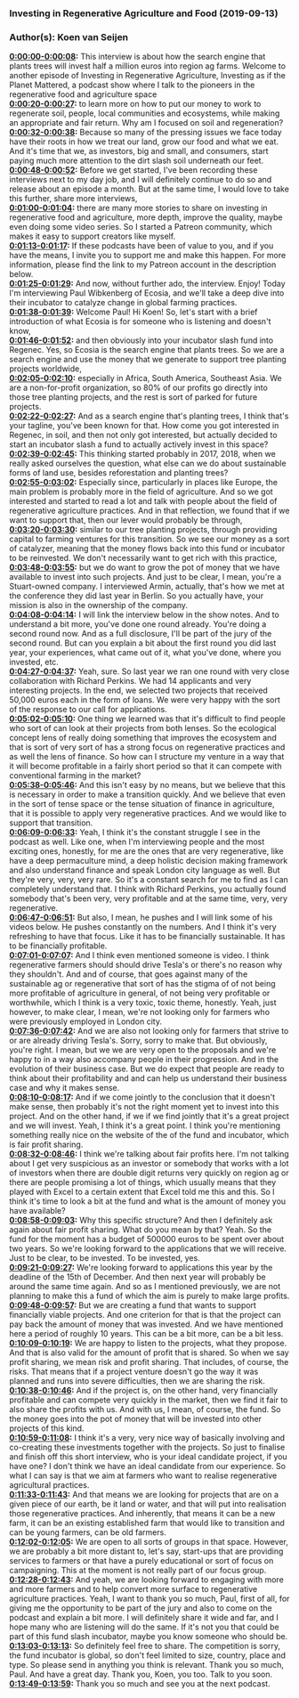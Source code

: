 ### Investing in Regenerative Agriculture and Food  (2019-09-13)  
### Author(s): Koen van Seijen  

**[0:00:00-0:00:08](https://investinginregenerativeagriculture.com/2019/09/15/paul-woebkenberg/#t=0:00:00):**  This interview is about how the search engine that plants trees will invest half a million euros into region ag farms.  Welcome to another episode of Investing in Regenerative Agriculture, Investing as if the Planet Mattered,  a podcast show where I talk to the pioneers in the regenerative food and agriculture space  
**[0:00:20-0:00:27](https://investinginregenerativeagriculture.com/2019/09/15/paul-woebkenberg/#t=0:00:20):**  to learn more on how to put our money to work to regenerate soil, people, local communities and ecosystems,  while making an appropriate and fair return.  Why am I focused on soil and regeneration?  
**[0:00:32-0:00:38](https://investinginregenerativeagriculture.com/2019/09/15/paul-woebkenberg/#t=0:00:32):**  Because so many of the pressing issues we face today have their roots in how we treat our land, grow our food and what we eat.  And it's time that we, as investors, big and small, and consumers,  start paying much more attention to the dirt slash soil underneath our feet.  
**[0:00:48-0:00:52](https://investinginregenerativeagriculture.com/2019/09/15/paul-woebkenberg/#t=0:00:48):**  Before we get started, I've been recording these interviews next to my day job,  and I will definitely continue to do so and release about an episode a month.  But at the same time, I would love to take this further, share more interviews,  
**[0:01:00-0:01:04](https://investinginregenerativeagriculture.com/2019/09/15/paul-woebkenberg/#t=0:01:00):**  there are many more stories to share on investing in regenerative food and agriculture,  more depth, improve the quality, maybe even doing some video series.  So I started a Patreon community, which makes it easy to support creators like myself.  
**[0:01:13-0:01:17](https://investinginregenerativeagriculture.com/2019/09/15/paul-woebkenberg/#t=0:01:13):**  If these podcasts have been of value to you, and if you have the means,  I invite you to support me and make this happen.  For more information, please find the link to my Patreon account in the description below.  
**[0:01:25-0:01:29](https://investinginregenerativeagriculture.com/2019/09/15/paul-woebkenberg/#t=0:01:25):**  And now, without further ado, the interview. Enjoy!  Today I'm interviewing Paul Wibkenberg of Ecosia,  and we'll take a deep dive into their incubator to catalyze change in global farming practices.  
**[0:01:38-0:01:39](https://investinginregenerativeagriculture.com/2019/09/15/paul-woebkenberg/#t=0:01:38):**  Welcome Paul!  Hi Koen!  So, let's start with a brief introduction of what Ecosia is for someone who is listening and doesn't know,  
**[0:01:46-0:01:52](https://investinginregenerativeagriculture.com/2019/09/15/paul-woebkenberg/#t=0:01:46):**  and then obviously into your incubator slash fund into Regenec.  Yes, so Ecosia is the search engine that plants trees.  So we are a search engine and use the money that we generate to support tree planting projects worldwide,  
**[0:02:05-0:02:10](https://investinginregenerativeagriculture.com/2019/09/15/paul-woebkenberg/#t=0:02:05):**  especially in Africa, South America, Southeast Asia.  We are a non-for-profit organization, so 80% of our profits go directly into those tree planting projects,  and the rest is sort of parked for future projects.  
**[0:02:22-0:02:27](https://investinginregenerativeagriculture.com/2019/09/15/paul-woebkenberg/#t=0:02:22):**  And as a search engine that's planting trees, I think that's your tagline, you've been known for that.  How come you got interested in Regenec, in soil, and then not only got interested,  but actually decided to start an incubator slash a fund to actually actively invest in this space?  
**[0:02:39-0:02:45](https://investinginregenerativeagriculture.com/2019/09/15/paul-woebkenberg/#t=0:02:39):**  This thinking started probably in 2017, 2018,  when we really asked ourselves the question, what else can we do about sustainable forms of land use,  besides reforestation and planting trees?  
**[0:02:55-0:03:02](https://investinginregenerativeagriculture.com/2019/09/15/paul-woebkenberg/#t=0:02:55):**  Especially since, particularly in places like Europe, the main problem is probably more in the field of agriculture.  And so we got interested and started to read a lot and talk with people about the field of regenerative agriculture practices.  And in that reflection, we found that if we want to support that, then our lever would probably be through,  
**[0:03:20-0:03:30](https://investinginregenerativeagriculture.com/2019/09/15/paul-woebkenberg/#t=0:03:20):**  similar to our tree planting projects, through providing capital to farming ventures for this transition.  So we see our money as a sort of catalyzer, meaning that the money flows back into this fund or incubator  to be reinvested. We don't necessarily want to get rich with this practice,  
**[0:03:48-0:03:55](https://investinginregenerativeagriculture.com/2019/09/15/paul-woebkenberg/#t=0:03:48):**  but we do want to grow the pot of money that we have available to invest into such projects.  And just to be clear, I mean, you're a Stuart-owned company. I interviewed Armin, actually, that's how we met at the conference they did last year in Berlin.  So you actually have, your mission is also in the ownership of the company.  
**[0:04:08-0:04:14](https://investinginregenerativeagriculture.com/2019/09/15/paul-woebkenberg/#t=0:04:08):**  I will link the interview below in the show notes. And to understand a bit more, you've done one round already.  You're doing a second round now. And as a full disclosure, I'll be part of the jury of the second round.  But can you explain a bit about the first round you did last year, your experiences, what came out of it, what you've done, where you invested, etc.  
**[0:04:27-0:04:37](https://investinginregenerativeagriculture.com/2019/09/15/paul-woebkenberg/#t=0:04:27):**  Yeah, sure. So last year we ran one round with very close collaboration with Richard Perkins.  We had 14 applicants and very interesting projects. In the end, we selected two projects that received 50,000 euros each in the form of loans.  We were very happy with the sort of the response to our call for applications.  
**[0:05:02-0:05:10](https://investinginregenerativeagriculture.com/2019/09/15/paul-woebkenberg/#t=0:05:02):**  One thing we learned was that it's difficult to find people who sort of can look at their projects from both lenses.  So the ecological concept lens of really doing something that improves the ecosystem and that is sort of very sort of has a strong focus on regenerative practices and as well the lens of finance.  So how can I structure my venture in a way that it will become profitable in a fairly short period so that it can compete with conventional farming in the market?  
**[0:05:38-0:05:46](https://investinginregenerativeagriculture.com/2019/09/15/paul-woebkenberg/#t=0:05:38):**  And this isn't easy by no means, but we believe that this is necessary in order to make a transition quickly.  And we believe that even in the sort of tense space or the tense situation of finance in agriculture, that it is possible to apply very regenerative practices.  And we would like to support that transition.  
**[0:06:09-0:06:33](https://investinginregenerativeagriculture.com/2019/09/15/paul-woebkenberg/#t=0:06:09):**  Yeah, I think it's the constant struggle I see in the podcast as well. Like one, when I'm interviewing people and the most exciting ones, honestly, for me are the ones that are very regenerative, like have a deep permaculture mind, a deep holistic decision making framework and also understand finance and speak London city language as well.  But they're very, very, very rare. So it's a constant search for me to find as I can completely understand that.  I think with Richard Perkins, you actually found somebody that's been very, very profitable and at the same time, very, very regenerative.  
**[0:06:47-0:06:51](https://investinginregenerativeagriculture.com/2019/09/15/paul-woebkenberg/#t=0:06:47):**  But also, I mean, he pushes and I will link some of his videos below.  He pushes constantly on the numbers. And I think it's very refreshing to have that focus.  Like it has to be financially sustainable. It has to be financially profitable.  
**[0:07:01-0:07:07](https://investinginregenerativeagriculture.com/2019/09/15/paul-woebkenberg/#t=0:07:01):**  And I think even mentioned someone is video. I think regenerative farmers should should drive Tesla's or there's no reason why they shouldn't.  And and of course, that goes against many of the sustainable ag or regenerative that sort of has the stigma of of not being more profitable of agriculture in general, of not being very profitable or worthwhile, which I think is a very toxic, toxic theme, honestly.  Yeah, just however, to make clear, I mean, we're not looking only for farmers who were previously employed in London city.  
**[0:07:36-0:07:42](https://investinginregenerativeagriculture.com/2019/09/15/paul-woebkenberg/#t=0:07:36):**  And we are also not looking only for farmers that strive to or are already driving Tesla's.  Sorry, sorry to make that. But obviously, you're right. I mean, but we we are very open to the proposals and we're happy to in a way also accompany people in their progression.  And in the evolution of their business case. But we do expect that people are ready to think about their profitability and and can help us understand their business case and why it makes sense.  
**[0:08:10-0:08:17](https://investinginregenerativeagriculture.com/2019/09/15/paul-woebkenberg/#t=0:08:10):**  And if we come jointly to the conclusion that it doesn't make sense, then probably it's not the right moment yet to invest into this project.  And on the other hand, if we if we find jointly that it's a great project and we will invest.  Yeah, I think it's a great point. I think you're mentioning something really nice on the website of the of the fund and incubator, which is fair profit sharing.  
**[0:08:32-0:08:46](https://investinginregenerativeagriculture.com/2019/09/15/paul-woebkenberg/#t=0:08:32):**  I think we're talking about fair profits here. I'm not talking about I get very suspicious as an investor or somebody that works with a lot of investors when there are double digit returns very quickly on region ag or there are people promising a lot of things,  which usually means that they played with Excel to a certain extent that Excel told me this and this.  So I think it's time to look a bit at the fund and what is the amount of money you have available?  
**[0:08:58-0:09:03](https://investinginregenerativeagriculture.com/2019/09/15/paul-woebkenberg/#t=0:08:58):**  Why this specific structure? And then I definitely ask again about fair profit sharing.  What do you mean by that? Yeah. So the fund for the moment has a budget of 500000 euros to be spent over about two years.  So we're looking forward to the applications that we will receive. Just to be clear, to be invested. To be invested, yes.  
**[0:09:21-0:09:27](https://investinginregenerativeagriculture.com/2019/09/15/paul-woebkenberg/#t=0:09:21):**  We're looking forward to applications this year by the deadline of the 15th of December.  And then next year will probably be around the same time again.  And so as I mentioned previously, we are not planning to make this a fund of which the aim is purely to make large profits.  
**[0:09:48-0:09:57](https://investinginregenerativeagriculture.com/2019/09/15/paul-woebkenberg/#t=0:09:48):**  But we are creating a fund that wants to support financially viable projects.  And one criterion for that is that the project can pay back the amount of money that was invested.  And we have mentioned here a period of roughly 10 years. This can be a bit more, can be a bit less.  
**[0:10:09-0:10:19](https://investinginregenerativeagriculture.com/2019/09/15/paul-woebkenberg/#t=0:10:09):**  We are happy to listen to the projects, what they propose. And that is also valid for the amount of profit that is shared.  So when we say profit sharing, we mean risk and profit sharing. That includes, of course, the risks.  That means that if a project venture doesn't go the way it was planned and runs into severe difficulties, then we are sharing the risk.  
**[0:10:38-0:10:46](https://investinginregenerativeagriculture.com/2019/09/15/paul-woebkenberg/#t=0:10:38):**  And if the project is, on the other hand, very financially profitable and can compete very quickly in the market,  then we find it fair to also share the profits with us. And with us, I mean, of course, the fund.  So the money goes into the pot of money that will be invested into other projects of this kind.  
**[0:10:59-0:11:08](https://investinginregenerativeagriculture.com/2019/09/15/paul-woebkenberg/#t=0:10:59):**  I think it's a very, very nice way of basically involving and co-creating these investments together with the projects.  So just to finalise and finish off this short interview, who is your ideal candidate project, if you have one?  I don't think we have an ideal candidate from our experience. So what I can say is that we aim at farmers who want to realise regenerative agricultural practices.  
**[0:11:33-0:11:43](https://investinginregenerativeagriculture.com/2019/09/15/paul-woebkenberg/#t=0:11:33):**  And that means we are looking for projects that are on a given piece of our earth, be it land or water,  and that will put into realisation those regenerative practices.  And inherently, that means it can be a new farm, it can be an existing established farm that would like to transition and can be young farmers, can be old farmers.  
**[0:12:02-0:12:05](https://investinginregenerativeagriculture.com/2019/09/15/paul-woebkenberg/#t=0:12:02):**  We are open to all sorts of groups in that space.  However, we are probably a bit more distant to, let's say, start-ups that are providing services to farmers or that have a purely educational or sort of focus on campaigning.  This at the moment is not really part of our focus group.  
**[0:12:28-0:12:43](https://investinginregenerativeagriculture.com/2019/09/15/paul-woebkenberg/#t=0:12:28):**  And yeah, we are looking forward to engaging with more and more farmers and to help convert more surface to regenerative agriculture practices.  Yeah, I want to thank you so much, Paul, first of all, for giving me the opportunity to be part of the jury and also to come on the podcast and explain a bit more.  I will definitely share it wide and far, and I hope many who are listening will do the same. If it's not you that could be part of this fund slash incubator, maybe you know someone who should be.  
**[0:13:03-0:13:13](https://investinginregenerativeagriculture.com/2019/09/15/paul-woebkenberg/#t=0:13:03):**  So definitely feel free to share. The competition is sorry, the fund incubator is global, so don't feel limited to size, country, place and type.  So please send in anything you think is relevant. Thank you so much, Paul. And have a great day.  Thank you, Koen, you too. Talk to you soon.  
**[0:13:49-0:13:59](https://investinginregenerativeagriculture.com/2019/09/15/paul-woebkenberg/#t=0:13:49):**  Thank you so much and see you at the next podcast.  